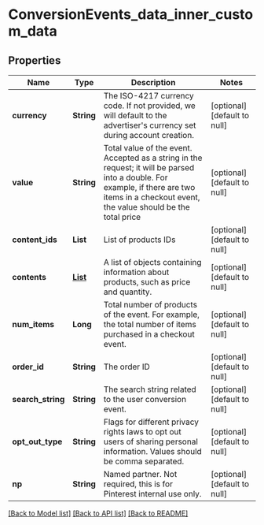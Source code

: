 # ConversionEvents_data_inner_custom_data
## Properties

| Name | Type | Description | Notes |
|------------ | ------------- | ------------- | -------------|
| **currency** | **String** | The ISO-4217 currency code. If not provided, we will default to the advertiser&#39;s currency set during account creation. | [optional] [default to null] |
| **value** | **String** | Total value of the event. Accepted as a string in the request; it will be parsed into a double. For example, if there are two items in a checkout event, the value should be the total price | [optional] [default to null] |
| **content\_ids** | **List** | List of products IDs | [optional] [default to null] |
| **contents** | [**List**](ConversionEvents_data_inner_custom_data_contents_inner.md) | A list of objects containing information about products, such as price and quantity. | [optional] [default to null] |
| **num\_items** | **Long** | Total number of products of the event. For example, the total number of items purchased in a checkout event. | [optional] [default to null] |
| **order\_id** | **String** | The order ID | [optional] [default to null] |
| **search\_string** | **String** | The search string related to the user conversion event. | [optional] [default to null] |
| **opt\_out\_type** | **String** | Flags for different privacy rights laws to opt out users of sharing personal information. Values should be comma separated. | [optional] [default to null] |
| **np** | **String** | Named partner. Not required, this is for Pinterest internal use only. | [optional] [default to null] |

[[Back to Model list]](../README.md#documentation-for-models) [[Back to API list]](../README.md#documentation-for-api-endpoints) [[Back to README]](../README.md)

